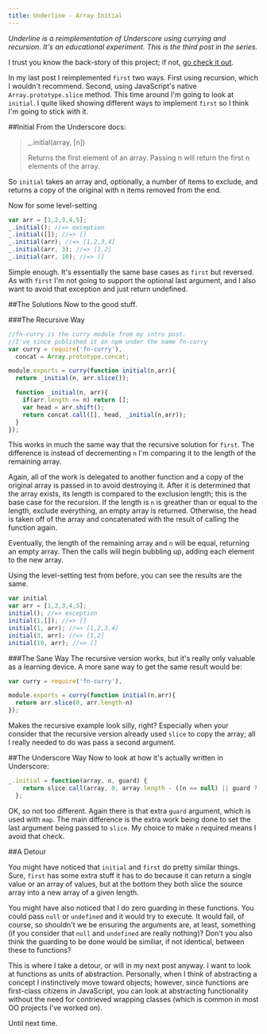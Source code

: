 ```yaml
---
title: Underline - Array Initial
---
```

_Underline is a reimplementation of Underscore using currying and recursion. It's an educational experiment. This is the third post in the series._

I trust you know the back-story of this project; if not, [go check it out](underline-introduction.html).

In my last post I reimplemented ```first``` two ways. First using recursion, which I wouldn't recommend. Second, using JavaScript's native ```Array.prototype.slice``` method. This time around I'm going to look at ```initial```. I quite liked showing different ways to implement ```first``` so I think I'm going to stick with it.

##Initial
From the Underscore docs:

> _.initial(array, [n])
>
> Returns the first element of an array. Passing n will return the first n elements of the array.

So ```initial``` takes an array and, optionally, a number of items to exclude, and returns a copy of the original with n items removed from the end.

Now for some level-setting

~~~ javascript
var arr = [1,2,3,4,5];
_.initial(); //=> exception
_.initial([]); //=> []
_.initial(arr); //=> [1,2,3,4]
_.initial(arr, 3); //=> [1,2]
_.initial(arr, 10); //=> []
~~~

Simple enough. It's essentially the same base cases as ```first``` but reversed. As with ```first``` I'm not going to support the optional last argument, and I also want to avoid that exception and just return undefined.

##The Solutions
Now to the good stuff.

###The Recursive Way

~~~ javascript
//fn-curry is the curry module from my intro post. 
//I've since published it on npm under the name fn-curry
var curry = require('fn-curry'),
  concat = Array.prototype.concat;

module.exports = curry(function initial(n,arr){
  return _initial(n, arr.slice());

  function _initial(n, arr){
    if(arr.length <= n) return [];
    var head = arr.shift();
    return concat.call([], head, _initial(n,arr));
  }
});
~~~

This works in much the same way that the recursive solution for ```first```. The difference is instead of decrementing ```n``` I'm comparing it to the length of the remaining array.

Again, all of the work is delegated to another function and a copy of the original array is passed in to avoid destroying it. After it is determined that the array exists, its length is compared to the exclusion length; this is the base case for the recursion. If the length is ```n``` is greather than or equal to the length, exclude everything, an empty array is returned. Otherwise, the head is taken off of the array and concatenated with the result of calling the function again. 

Eventually, the length of the remaining array and ```n``` will be equal, returning an empty array. Then the calls will begin bubbling up, adding each element to the new array.

Using the level-setting test from before, you can see the results are the same.

~~~ javascript
var initial
var arr = [1,2,3,4,5];
initial(); //=> exception
initial(1,[]); //=> []
initial(1, arr); //=> [1,2,3,4]
initial(3, arr); //=> [1,2]
initial(10, arr); //=> []
~~~

###The Sane Way
The recursive version works, but it's really only valuable as a learning device. A more sane way to get the same result would be:

~~~ javascript
var curry = require('fn-curry'),

module.exports = curry(function initial(n,arr){
  return arr.slice(0, arr.length-n)
});
~~~

Makes the recursive example look silly, right? Especially when your consider that the recursive version already used ```slice``` to copy the array; all I really needed to do was pass a second argument.

##The Underscore Way
Now to look at how it's actually written in Underscore:

~~~ javascript
_.initial = function(array, n, guard) {
    return slice.call(array, 0, array.length - ((n == null) || guard ? 1 : n));
  };
~~~

 OK, so not too different. Again there is that extra ```guard``` argument, which is used with ```map```. The main difference is the extra work being done to set the last argument being passed to ```slice```. My choice to make ```n``` required means I avoid that check.

##A Detour

You might have noticed that ```initial``` and ```first``` do pretty similar things. Sure, ```first``` has some extra stuff it has to do because it can return a single value or an array of values, but at the bottom they both slice the source array into a new array of a given length.

You might have also noticed that I do zero guarding in these functions. You could pass ```null``` or ```undefined``` and it would try to execute. It would fail, of course, so shouldn't we be ensuring the arguments are, at least, something (if you consider that ```null``` and ```undefined``` are really nothing)? Don't you also think the guarding to be done would be similiar, if not identical, between these to functions?

This is where I take a detour, or will in my next post anyway. I want to look at functions as units of abstraction. Personally, when I think of abstracting a concept I instinctively move toward objects; however, since functions are first-class citizens in JavaScript, you can look at abstracting functionality without the need for contrieved wrapping classes (which is common in most OO projects I've worked on).

Until next time.